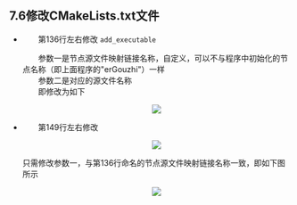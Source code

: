 ## 7.6修改CMakeLists.txt文件
* &emsp;&emsp;第136行左右修改 
        `add_executable`

    &emsp;&emsp;参数一是节点源文件映射链接名称，自定义，可以不与程序中初始化的节点名称（即上面程序的"erGouzhi"）一样    
    &emsp;&emsp;参数二是对应的源文件名称    
    &emsp;&emsp;即修改为如下

    <div align=center>
    <img src="https://s2.loli.net/2022/01/18/pa2Adr9NZ4EG3ui.png"/>
    </div>  

* &emsp;&emsp;第149行左右修改

    <div align=center>
    <img src="https://s2.loli.net/2022/01/18/pOS2dyVij3TI6gP.png"/>
     </div> 

    只需修改参数一，与第136行命名的节点源文件映射链接名称一致，即如下图所示

    <div align=center>
    <img src="https://s2.loli.net/2022/01/18/XusD8Fl9mQkytvH.png"/>
     </div> 
